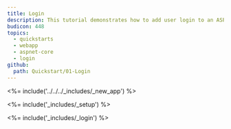 ```yaml
---
title: Login
description: This tutorial demonstrates how to add user login to an ASP.NET Core 1.x application.
budicon: 448
topics:
  - quickstarts
  - webapp
  - aspnet-core
  - login
github:
  path: Quickstart/01-Login
---
```

<%= include('../../../_includes/_new_app') %>

<%= include('_includes/_setup') %>

<%= include('_includes/_login') %>
